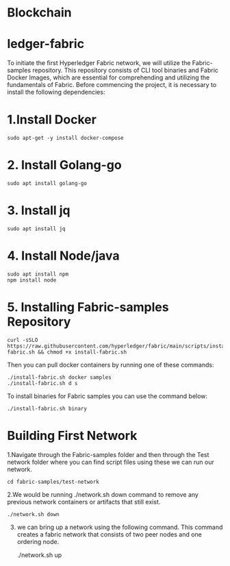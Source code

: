 # Blockchain
# ledger-fabric
To initiate the first Hyperledger Fabric network, we will utilize the Fabric-samples repository. This repository consists of CLI tool binaries and Fabric Docker Images, which are essential for comprehending and utilizing the fundamentals of Fabric. Before commencing the project, it is necessary to install the following dependencies:

# 1.Install Docker

    sudo apt-get -y install docker-compose

# 2. Install Golang-go

    sudo apt install golang-go

# 3. Install jq

    sudo apt install jq

# 4. Install Node/java

    sudo apt install npm
    npm install node

# 5. Installing Fabric-samples Repository

    curl -sSLO https://raw.githubusercontent.com/hyperledger/fabric/main/scripts/install-fabric.sh && chmod +x install-fabric.sh
    
Then you can pull docker containers by running one of these commands:

    ./install-fabric.sh docker samples
    ./install-fabric.sh d s 

To install binaries for Fabric samples you can use the command below:

    ./install-fabric.sh binary
    
# Building First Network

1.Navigate through the Fabric-samples folder and then through the Test network folder where you can find script files using these we can run our network.

    cd fabric-samples/test-network

2.We would be running ./network.sh down command to remove any previous network containers or artifacts that still exist. 

    ./network.sh down

3.  we can bring up a network using the following command. This command creates a fabric network that consists of two peer nodes and one ordering node.

    ./network.sh up
